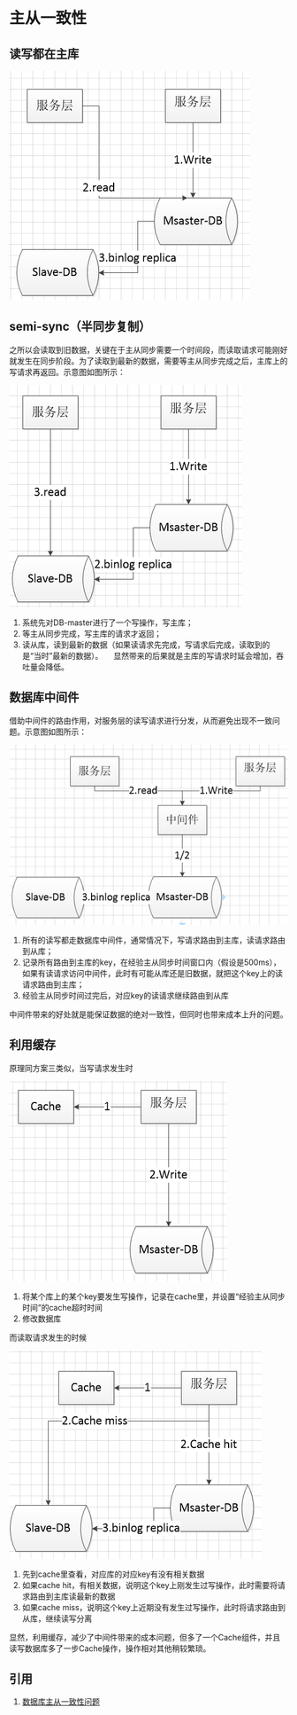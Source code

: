 # 主从一致性

## 读写都在主库

![](images/主从一致性/2.jpg)

## semi-sync（半同步复制）

之所以会读取到旧数据，关键在于主从同步需要一个时间段，而读取请求可能刚好就发生在同步阶段。为了读取到最新的数据，需要等主从同步完成之后，主库上的写请求再返回。示意图如图所示：

![](images/主从一致性/1.jpg)

1. 系统先对DB-master进行了一个写操作，写主库；
1. 等主从同步完成，写主库的请求才返回；
1. 读从库，读到最新的数据（如果读请求先完成，写请求后完成，读取到的是“当时”最新的数据）。
   
显然带来的后果就是主库的写请求时延会增加，吞吐量会降低。

## 数据库中间件

借助中间件的路由作用，对服务层的读写请求进行分发，从而避免出现不一致问题。示意图如图所示：

![](images/主从一致性/3.jpg)

1. 所有的读写都走数据库中间件，通常情况下，写请求路由到主库，读请求路由到从库；
1. 记录所有路由到主库的key，在经验主从同步时间窗口内（假设是500ms），如果有读请求访问中间件，此时有可能从库还是旧数据，就把这个key上的读请求路由到主库；
1. 经验主从同步时间过完后，对应key的读请求继续路由到从库

中间件带来的好处就是能保证数据的绝对一致性，但同时也带来成本上升的问题。

## 利用缓存

 原理同方案三类似，当写请求发生时
 
![](images/主从一致性/4.jpg)

1. 将某个库上的某个key要发生写操作，记录在cache里，并设置“经验主从同步时间”的cache超时时间
1. 修改数据库

而读取请求发生的时候
 
![](images/主从一致性/5.jpg)

1. 先到cache里查看，对应库的对应key有没有相关数据
2. 如果cache hit，有相关数据，说明这个key上刚发生过写操作，此时需要将请求路由到主库读最新的数据
3. 如果cache miss，说明这个key上近期没有发生过写操作，此时将请求路由到从库，继续读写分离

显然，利用缓存，减少了中间件带来的成本问题，但多了一个Cache组件，并且读写数据库多了一步Cache操作，操作相对其他稍较繁琐。

## 引用

1. [数据库主从一致性问题](https://www.jianshu.com/p/5387bf6b6dec)